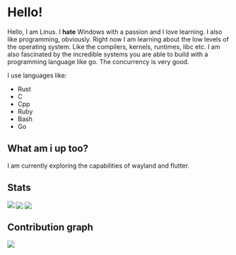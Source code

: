 # Hello!

Hello, I am Linus. I **hate** Windows with a passion and I love learning. I also like programming, obviously. 
Right now I am learning about the low levels of the operating system. Like the
compilers, kernels, runtimes, libc etc. I am also fascinated by the
incredible systems you are able to build with a programming language
like go. The concurrency is very good.

I use languages like:

* Rust
* C
* Cpp
* Ruby
* Bash
* Go

## What am i up too? 

I am currently exploring the capabilities of wayland and flutter.

## Stats

<img align="left"   src="https://github-readme-stats.vercel.app/api/top-langs?username=eskpil&show_icons=true&locale=en&theme=gruvbox&hide_border=true" >
<img align="center" src="https://github-readme-stats.vercel.app/api?username=eskpil&show_icons=true&locale=en&theme=gruvbox&hide_border=true">
<img align="center" src="https://github-readme-streak-stats.herokuapp.com/?user=eskpil&theme=gruvbox&hide_border=true">

## Contribution graph

<img src="https://activity-graph.herokuapp.com/graph?username=eskpil&bg_color=282828&color=d3869b&line=89b482&point=FFFFFF&hide_border=true">
